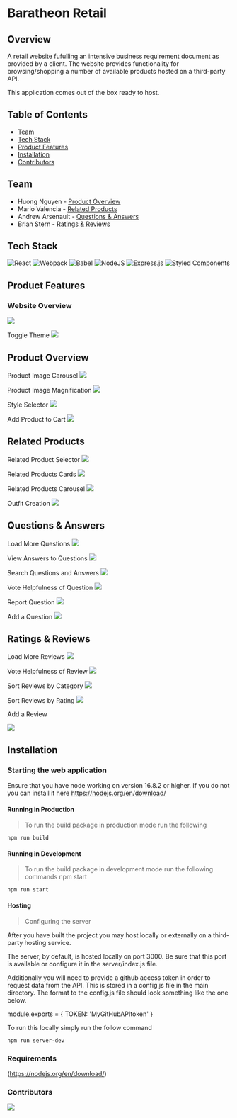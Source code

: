 # Baratheon Retail

## Overview
A retail website fufulling an intensive business requirement document as provided by a client. The website provides functionality for browsing/shopping a number of available products hosted on a third-party API.

This application comes out of the box ready to host.

## Table of Contents
* [Team](https://github.com/RFCE2209-Baratheon/Front-End-Capstone/edit/main/readme.md#team)
* [Tech Stack](https://github.com/huongnguyen04/dinner-party/blob/main/README.md#tech-stack)  
* [Product Features](https://github.com/huongnguyen04/dinner-party/blob/main/README.md#product-features)  
* [Installation](https://github.com/huongnguyen04/dinner-party/blob/main/README.md#installation)
* [Contributors](https://github.com/huongnguyen04/dinner-party/blob/main/README.md#contributors)  


## Team
* Huong Nguyen - [Product Overview](https://github.com/RFCE2209-Baratheon/Front-End-Capstone/tree/overview6#product-overview)
* Mario Valencia - [Related Products](https://github.com/RFCE2209-Baratheon/Front-End-Capstone/tree/overview6#related-products)
* Andrew Arsenault - [Questions & Answers](https://github.com/RFCE2209-Baratheon/Front-End-Capstone/tree/overview6#questions--answers)
* Brian Stern - [Ratings & Reviews](https://github.com/RFCE2209-Baratheon/Front-End-Capstone/tree/overview6#ratings--reviews)


## Tech Stack
![React](https://img.shields.io/badge/react-%2320232a.svg?style=for-the-badge&logo=react&logoColor=%2361DAFB)
![Webpack](https://img.shields.io/badge/webpack-%238DD6F9.svg?style=for-the-badge&logo=webpack&logoColor=black)
![Babel](https://img.shields.io/badge/Babel-F9DC3e?style=for-the-badge&logo=babel&logoColor=black)
![NodeJS](https://img.shields.io/badge/node.js-6DA55F?style=for-the-badge&logo=node.js&logoColor=white)
![Express.js](https://img.shields.io/badge/express.js-%23404d59.svg?style=for-the-badge&logo=express&logoColor=%2361DAFB)
![Styled Components](https://img.shields.io/badge/styled--components-DB7093?style=for-the-badge&logo=styled-components&logoColor=white)

## Product Features

### Website Overview
![](./readMeGifs/website.gif)

Toggle Theme
![](./readMeGifs/themeToggle.gif)

## Product Overview

Product Image Carousel
![](./readMeGifs/overviewCarousel.gif)

Product Image Magnification
![](./readMeGifs/overviewExpandedView.gif)

Style Selector
![](./readMeGifs/overviewStyleSelector.gif)

Add Product to Cart
![](./readMeGifs/overviewAddToCart.gif)

## Related Products

Related Product Selector
![](./readMeGifs/relatedProductChange.gif)

Related Products Cards
![](./readMeGifs/relatedCardAnimation.gif)

Related Products Carousel
![](./readMeGifs/relatedCardsCarousel.gif)

Outfit Creation
![](./readMeGifs/relatedOutfitCreation.gif)


## Questions & Answers

Load More Questions
![](./readMeGifs/qaLoadQuestions.gif)

View Answers to Questions
![](./readMeGifs/qaViewAnswers.gif)

Search Questions and Answers
![](./readMeGifs/qaSearch.gif)

Vote Helpfulness of Question
![](./readMeGifs/qaHelpfulVote.gif)

Report Question
![](./readMeGifs/qaReportQuestion.gif)

Add a Question
![](./readMeGifs/qaAddQuestion.gif)

## Ratings & Reviews

Load More Reviews
![](./readMeGifs/reviewLoadMoreReviews.gif)

Vote Helpfulness of Review
![](./readMeGifs/reviewsVoteHelpful.gif)

Sort Reviews by Category
![](./readMeGifs/reviewsSort.gif)

Sort Reviews by Rating
![](./readMeGifs/reviewsSortByRating.gif)

Add a Review

![](./readMeGifs/reviewsAddReview.gif)

## Installation

### Starting the web application

Ensure that you have node working on version 16.8.2 or higher. If you do not you can install it here https://nodejs.org/en/download/


#### Running in Production
>To run the build package in production mode run the following

```
npm run build
```
#### Running in Development
>To run the build package in development mode run the following commands npm start

```
npm run start
```


#### Hosting

> Configuring the server

After you have built the project you may host locally or externally on a third-party hosting service.

The server, by default, is hosted locally on port 3000. Be sure that this port is available or configure it in the server/index.js file.

Additionally you will need to provide a github access token in order to request data from the API. This is stored in a config.js file in the main directory. The format to the config.js file should look something like the one below.

module.exports = { TOKEN: 'MyGitHubAPItoken' }

To run this locally simply run the follow command

```
npm run server-dev
```


### Requirements
(https://nodejs.org/en/download/)

### Contributors

<a href="https://github.com/RFCE2209-Baratheon/Front-End-Capstone/graphs/contributors">
  <img src="https://contrib.rocks/image?repo=RFCE2209-Baratheon/Front-End-Capstone" />
</a>
